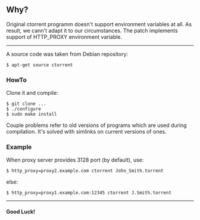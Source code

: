 ## Why?
Original ctorrent programm doesn't support environment variables at all. As result, we cann't adapt it to our circumstances. The patch implements support of HTTP_PROXY environment variable.
___
A source code was taken from Debian repository:
```Shell
$ apt-get source ctorrent
```
### HowTo
Clone it and compile:
```Shell
$ git clone ...
$ ./configure
$ sudo make install
```
Couple problems refer to old versions of programs which are used during compilation. It's solved with simlinks on current versions of ones.
### Example
When proxy server provides 3128 port (by default), use:
```Shell
$ http_proxy=proxy2.example.com ctorrent John_Smith.torrent
```
else:
```Shell
$ http_proxy=proxy1.example.com:12345 ctorrent J.Smith.torrent
```
___
#### Good Luck!

